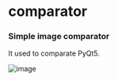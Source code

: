 # comparator
### Simple image comparator
It used to comparate PyQt5.

![image](https://github.com/GivenAward/comparator/assets/50435672/c78d26db-8d5a-49f0-9d29-55da4299b88b)
